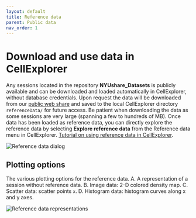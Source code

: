 ```yaml
---
layout: default
title: Reference data
parent: Public data
nav_order: 1
---
```

# Download and use data in CellExplorer
Any sessions located in the repository **NYUshare_Datasets** is publicly available and can be downloaded and loaded automatically in CellExplorer, without database credentials. Upon request the data will be downloaded from our [public web share](https://buzsakilab.nyumc.org/datasets/) and saved to the local CellExplorer directory `referenceData/` for future access. Be patient when downloading the data as some sessions are very large (spanning a few to hundreds of MB). Once data has been loaded as reference data, you can directly explore the reference data by selecting __Explore reference data__ from the Reference data menu in CellExplorer. [Tutorial on using reference data in CellExplorer](/tutorials/reference-data-tutorial/).

![Reference data dialog](https://buzsakilab.com/wp/wp-content/uploads/2020/12/referenceDataDialog.png)

## Plotting options
The various plotting options for the reference data. A. A representation of a session without reference data. B. Image data: 2-D colored density map. C. Scatter data: scatter points `x`. D. Histogram data: histogram curves along x and y axes.

![Reference data representations](https://buzsakilab.com/wp/wp-content/uploads/2020/01/referenceData_noRef.png)